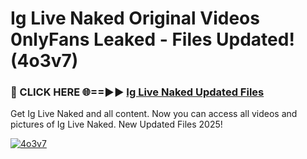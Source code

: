 # Ig Live Naked Original Videos 0nlyFans Leaked - Files Updated! (4o3v7)

<h3>🔴 CLICK HERE 🌐==►► <a href="https://tinyurl.com/up5wt9bj" rel="nofollow">Ig Live Naked Updated Files</a></h3>

Get Ig Live Naked and all content. Now you can access all videos and pictures of Ig Live Naked. New Updated Files 2025!

[![4o3v7](https://i.imgur.com/ABiUzMV.gif)](https://tinyurl.com/up5wt9bj)
